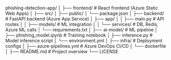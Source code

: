 phishing-detection-app/
│
├── frontend/                # React frontend (Azure Static Web Apps)
│   ├── src/
│   ├── public/
│   └── package.json
│
├── backend/                 # FastAPI backend (Azure App Service)
│   ├── app/
│   │   ├── main.py          # API routes
│   │   ├── models/          # ML integration
│   │   └── services/        # DB, Redis, Azure ML calls
│   └── requirements.txt
│
├── ai-model/                # ML pipeline
│   ├── phishing_model.ipynb # Training notebook
│   ├── inference.py         # Model inference script
│   └── environment.yml
│
├── infra/                   # Deployment configs
│   ├── azure-pipelines.yml  # Azure DevOps CI/CD
│   └── dockerfile
│
├── README.md                # Project overview
└── LICENSE
